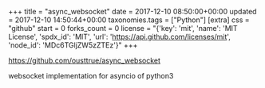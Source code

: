 +++
title = "async_websocket"
date = 2017-12-10 08:50:00+00:00
updated = 2017-12-10 14:50:44+00:00
taxonomies.tags = ["Python"]
[extra]
css = "github"
start = 0
forks_count = 0
license = "{'key': 'mit', 'name': 'MIT License', 'spdx_id': 'MIT', 'url': 'https://api.github.com/licenses/mit', 'node_id': 'MDc6TGljZW5zZTEz'}"
+++

<https://github.com/ousttrue/async_websocket>

websocket implementation for asyncio of python3

